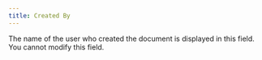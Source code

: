 ```yaml
---
title: Created By
---
```



The name of the user who created the document is displayed in this field.  You cannot modify this field.
